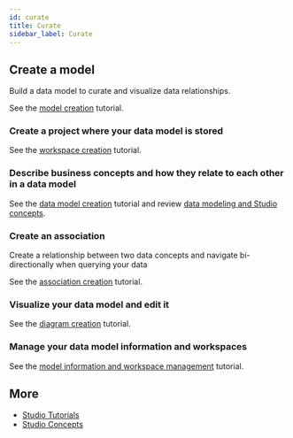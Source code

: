 ```yaml
---
id: curate
title: Curate
sidebar_label: Curate
---
```


## Create a model

Build a data model to curate and visualize data relationships. 

See the [model creation](../tutorials/studio-create-model.md) tutorial.

### Create a project where your data model is stored

See the [workspace creation](../tutorials/studio-create-model.md/#workspace) tutorial.

### Describe business concepts and how they relate to each other in a data model

See the [data model creation](../tutorials/studio-create-model.md) tutorial and review [data modeling and Studio concepts](../concepts/legend-concepts).

### Create an association
Create a relationship between two data concepts and navigate bi-directionally when querying your data

See the [association creation](../tutorials/studio-create-association.md) tutorial.

### Visualize your data model and edit it

See the [diagram creation](../tutorials/studio-create-diagram) tutorial. 

### Manage your data model information and workspaces

See the [model information and workspace management](../tutorials/studio-manage-model-information.md) tutorial.

## More
- [Studio Tutorials](../tutorials/studio-create-model.md) 
- [Studio Concepts](../concepts/legend-studio-concepts.md)